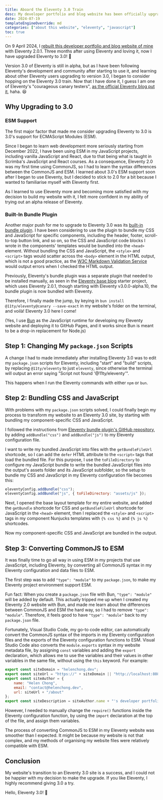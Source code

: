 ```yaml
---
title: Aboard the Eleventy 3.0 Train
desc: My developer portfolio and blog website has been officially upgraded to Eleventy 3.0.
date: 2024-07-19
templateEngineOverride: md
categories: ["about this website", "eleventy", "javascript"]
toc: true
---
```


On 9 April 2024, I [rebuilt this developer portfolio and blog website of mine](/blog/posts/2024-04-11-rebuilding-my-developer-portfolio-with-eleventy/) with Eleventy 2.0.1. Three months after using Eleventy and loving it, now I have upgraded Eleventy to 3.0! 🥳

Version 3.0 of Eleventy is still in alpha, but as I have been following Eleventy's development and community after starting to use it, and learning about other Eleventy users upgrading to version 3.0, I began to consider hopping on the Eleventy 3.0 train. Now that I have done it, I guess I am one of Eleventy's "courageous canary testers", [as the official Eleventy blog put it](https://www.11ty.dev/blog/canary-eleventy-v3/), haha. 😆

## Why Upgrading to 3.0

### ESM Support

The first major factor that made me consider upgrading Eleventy to 3.0 is 3.0's support for ECMAScript Modules (ESM).

Since I began to learn web development more seriously starting from December 2022, I have been using ESM in my JavaScript projects, including vanilla JavaScript and React, due to that being what is taught in Scrimba's JavaScript and React courses. As a consequence, Eleventy 2.0 was my first time using CommonJS, so I had to learn the syntax differences between the CommonJS and ESM. I learned about 3.0's ESM support soon after I began to use Eleventy, but I decided to stick to 2.0 for a bit because I wanted to familiarise myself with Eleventy first.

As I learned to use Eleventy more and becoming more satisfied with my decision to build my website with it, I felt more confident in my ability of trying out an alpha release of Eleventy.

### Built-In Bundle Plugin

Another major push for me to upgrade to Eleventy 3.0 was its [built-in bundle plugin](https://github.com/11ty/eleventy-plugin-bundle). I have been considering to use the plugin to bundle my CSS and JavaScript for specific components, including the header, footer, scroll-to-top button link, and so on, so the CSS and JavaScript code blocks I wrote in the components' templates would be bundled into the `<head>` element. Without bundling the CSS and JavaScript, the `<style>` and `<script>` tags would scatter across the `<body>` element in the HTML output, which is not a good practice, as the [W3C Markdown Validation Service](https://validator.w3.org/) would output errors when I checked the HTML output.

Previously, Eleventy's bundle plugin was a separate plugin that needed to be installed manually, as seen in the [Eleventy base blog](https://github.com/11ty/eleventy-base-blog) starter project, which uses Eleventy 2.0.1, though starting with Eleventy v3.0.0-alpha.10, the bundle plugin is now bundled with Eleventy.

Therefore, I finally made the jump, by keying in `bun install @11ty/eleventy@canary --save-exact` in my website's folder on the terminal, and voilà! Eleventy 3.0 here I come!

(Yes, I use [Bun](https://bun.sh/) as the JavaScript runtime for developing my Eleventy website and deploying it to GitHub Pages, and it works since Bun is meant to be a drop-in replacement for Node.js)

## Step 1: Changing My `package.json` Scripts

A change I had to made immediately after installing Eleventy 3.0 was to edit my `package.json` scripts for Eleventy, including "start" and "build" scripts, by replacing `@11ty/eleventy` to just `eleventy`, since otherwise the terminal will output an error saying "Script not found '@11ty/eleventy'".

This happens when I run the Eleventy commands with either `npm` or `bun`.

## Step 2: Bundling CSS and JavaScript

With problems with my `package.json` scripts solved, I could finally begin my process to transform my website to an Eleventy 3.0 site, by starting with bundling my component-specific CSS and JavaScript.

I followed the instructions from [Eleventy bundle plugin's GitHub repository](https://github.com/11ty/eleventy-plugin-bundle), by adding `addBundle("css")` and `addBundle("js")` to my Eleventy configuration file.

I want to write my bundled JavaScript into files with the `getBundleFileUrl` shortcode, so I can add the `defer` HTML attribute to the `<script>` tags that load the bundled file. For this purpose, I use the `toFileDirectory` to configure my JavaScript bundle to write the bundled JavaScript files into the output's assets folder and its JavaScript subfolder, so the setup to bundle my CSS and JavaScript in my Eleventy configuration file becomes this:

```js
eleventyConfig.addBundle("css");
eleventyConfig.addBundle("js", { toFileDirectory: "assets/js" });
```

Next, I opened the base layout template for my entire website, and added the `getBundle` shortcode for CSS and `getBundleFileUrl` shortcode for JavaScript in the `<head>` element, then I replaced the `<style>` and `<script>` tags in my component Nunjucks templates with `{% css %}` and `{% js %}` shortcodes.

Now my component-specific CSS and JavaScript are bundled in the output.

## Step 3: Converting CommonJS to ESM

It was finally time to go all way in using ESM in my projects that use JavaScript, including Eleventy, by converting all CommonJS syntax in my Eleventy configuration and data files to ESM.

The first step was to add `"type": "module"` to my `package.json`, to make my Eleventy project environment support ESM.

Fun fact: When you create a `package.json` file with Bun, ``"type": "module"`` will be added by default. This actually tripped me up when I created my Eleventy 2.0 website with Bun, and made me learn about the differences between CommonJS and ESM the hard way, so I had to remove `"type": "module"`. Therefore, it feels good to have `"type": "module"` back to my `package.json` file.

Fortunately, Visual Studio Code, my go-to code editor, can automatically convert the CommonJS syntax of the imports in my Eleventy configuration files and the exports of the Eleventy configuration functions to ESM. Visual Studio Code also converts the `module.exports` syntax in my website metadata file, by assigning `const` variables and adding the `export` declaration, which allows me to use the variables and their values in other variables in the same file, without using the `this` keyword. For example:

```js
export const siteDomain = "helenchong.dev";
export const siteUrl = "https://" + siteDomain || "http://localhost:8080";
export const siteAuthor = {
    name: "Helen Chong",
    email: "contact@helenchong.dev",
    url: siteUrl + "/about"
};
export const siteDescription = siteAuthor.name + "'s developer portfolio and blog website.";
```

However, I needed to manually change the `require()` functions inside the Eleventy configuration function, by using the `import` declaration at the top of the file, and assign them variables.

The process of converting CommonJS to ESM in my Eleventy website was smoother than I expected. It might be because my website is not that complex, and my methods of organising my website files were relatively compatible with ESM.

## Conclusion

My website's transition to an Eleventy 3.0 site is a success, and I could not be happier with my decision to make the upgrade. If you like Eleventy, I highly recommend giving 3.0 a try.

Hello, Eleventy 3.0! 👋